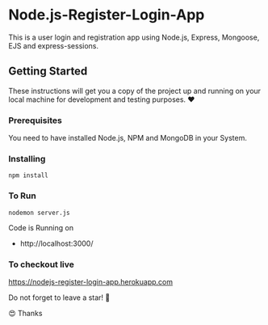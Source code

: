 # Node.js-Register-Login-App

This is a user login and registration app using Node.js, Express, Mongoose, EJS and express-sessions.

## Getting Started

These instructions will get you a copy of the project up and running on your local machine for development and testing purposes. :heart:

### Prerequisites

You need to have installed Node.js, NPM and MongoDB in your System.

### Installing
```
npm install
```

### To Run
```
nodemon server.js
```

Code is Running on 
+ http://localhost:3000/

### To checkout live
<a href="https://nodejs-register-login-app.herokuapp.com" target="_blank">https://nodejs-register-login-app.herokuapp.com</a>

Do not forget to leave a star! :hugs:

:heart_eyes: Thanks
